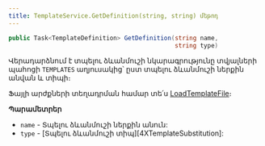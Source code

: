 ```yaml
---
title: TemplateService.GetDefinition(string, string) մեթոդ  
---
```


```c#
public Task<TemplateDefinition> GetDefinition(string name, 
                                              string type)
```

Վերադարձնում է տպելու ձևանմուշի նկարագրությունը տվյալների պահոցի `TEMPLATES` աղյուսակից՝ ըստ տպելու ձևանմուշի ներքին անվան և տիպի։

Ֆայլի արժքների տեղադրման համար տե՛ս [LoadTemplateFile](../ITemplateSubstitutionService/LoadTemplateFile.md)։

**Պարամետրեր**

* `name` - Տպելու ձևանմուշի ներքին անուն:
* `type` - [Տպելու ձևանմուշի տիպ][4XTemplateSubstitution]:
